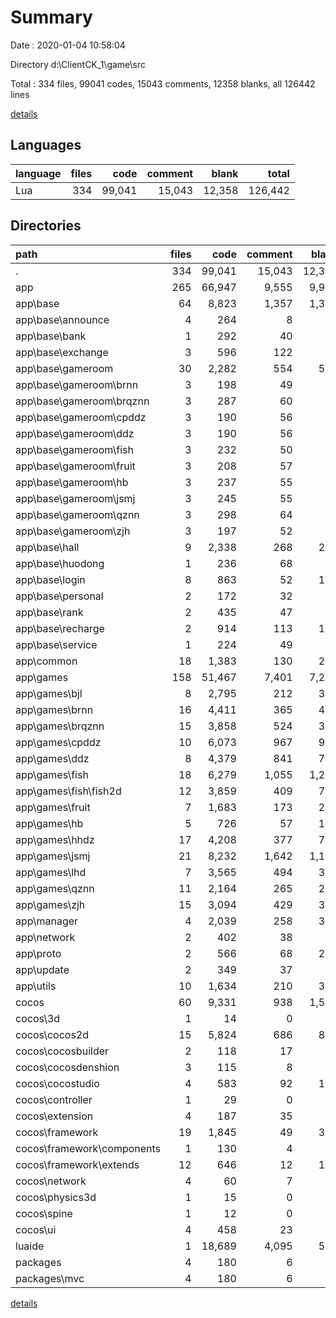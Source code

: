 # Summary

Date : 2020-01-04 10:58:04

Directory d:\ClientCK_1\game\src

Total : 334 files,  99041 codes, 15043 comments, 12358 blanks, all 126442 lines

[details](details.md)

## Languages
| language | files | code | comment | blank | total |
| :--- | ---: | ---: | ---: | ---: | ---: |
| Lua | 334 | 99,041 | 15,043 | 12,358 | 126,442 |

## Directories
| path | files | code | comment | blank | total |
| :--- | ---: | ---: | ---: | ---: | ---: |
| . | 334 | 99,041 | 15,043 | 12,358 | 126,442 |
| app | 265 | 66,947 | 9,555 | 9,911 | 86,413 |
| app\base | 64 | 8,823 | 1,357 | 1,379 | 11,559 |
| app\base\announce | 4 | 264 | 8 | 30 | 302 |
| app\base\bank | 1 | 292 | 40 | 24 | 356 |
| app\base\exchange | 3 | 596 | 122 | 76 | 794 |
| app\base\gameroom | 30 | 2,282 | 554 | 586 | 3,422 |
| app\base\gameroom\brnn | 3 | 198 | 49 | 55 | 302 |
| app\base\gameroom\brqznn | 3 | 287 | 60 | 64 | 411 |
| app\base\gameroom\cpddz | 3 | 190 | 56 | 52 | 298 |
| app\base\gameroom\ddz | 3 | 190 | 56 | 52 | 298 |
| app\base\gameroom\fish | 3 | 232 | 50 | 61 | 343 |
| app\base\gameroom\fruit | 3 | 208 | 57 | 56 | 321 |
| app\base\gameroom\hb | 3 | 237 | 55 | 62 | 354 |
| app\base\gameroom\jsmj | 3 | 245 | 55 | 62 | 362 |
| app\base\gameroom\qznn | 3 | 298 | 64 | 68 | 430 |
| app\base\gameroom\zjh | 3 | 197 | 52 | 54 | 303 |
| app\base\hall | 9 | 2,338 | 268 | 256 | 2,862 |
| app\base\huodong | 1 | 236 | 68 | 20 | 324 |
| app\base\login | 8 | 863 | 52 | 148 | 1,063 |
| app\base\personal | 2 | 172 | 32 | 22 | 226 |
| app\base\rank | 2 | 435 | 47 | 54 | 536 |
| app\base\recharge | 2 | 914 | 113 | 122 | 1,149 |
| app\base\service | 1 | 224 | 49 | 31 | 304 |
| app\common | 18 | 1,383 | 130 | 218 | 1,731 |
| app\games | 158 | 51,467 | 7,401 | 7,240 | 66,108 |
| app\games\bjl | 8 | 2,795 | 212 | 334 | 3,341 |
| app\games\brnn | 16 | 4,411 | 365 | 406 | 5,182 |
| app\games\brqznn | 15 | 3,858 | 524 | 383 | 4,765 |
| app\games\cpddz | 10 | 6,073 | 967 | 946 | 7,986 |
| app\games\ddz | 8 | 4,379 | 841 | 727 | 5,947 |
| app\games\fish | 18 | 6,279 | 1,055 | 1,249 | 8,583 |
| app\games\fish\fish2d | 12 | 3,859 | 409 | 752 | 5,020 |
| app\games\fruit | 7 | 1,683 | 173 | 283 | 2,139 |
| app\games\hb | 5 | 726 | 57 | 102 | 885 |
| app\games\hhdz | 17 | 4,208 | 377 | 753 | 5,338 |
| app\games\jsmj | 21 | 8,232 | 1,642 | 1,152 | 11,026 |
| app\games\lhd | 7 | 3,565 | 494 | 306 | 4,365 |
| app\games\qznn | 11 | 2,164 | 265 | 246 | 2,675 |
| app\games\zjh | 15 | 3,094 | 429 | 353 | 3,876 |
| app\manager | 4 | 2,039 | 258 | 310 | 2,607 |
| app\network | 2 | 402 | 38 | 85 | 525 |
| app\proto | 2 | 566 | 68 | 252 | 886 |
| app\update | 2 | 349 | 37 | 41 | 427 |
| app\utils | 10 | 1,634 | 210 | 353 | 2,197 |
| cocos | 60 | 9,331 | 938 | 1,567 | 11,836 |
| cocos\3d | 1 | 14 | 0 | 3 | 17 |
| cocos\cocos2d | 15 | 5,824 | 686 | 840 | 7,350 |
| cocos\cocosbuilder | 2 | 118 | 17 | 26 | 161 |
| cocos\cocosdenshion | 3 | 115 | 8 | 32 | 155 |
| cocos\cocostudio | 4 | 583 | 92 | 120 | 795 |
| cocos\controller | 1 | 29 | 0 | 10 | 39 |
| cocos\extension | 4 | 187 | 35 | 44 | 266 |
| cocos\framework | 19 | 1,845 | 49 | 349 | 2,243 |
| cocos\framework\components | 1 | 130 | 4 | 24 | 158 |
| cocos\framework\extends | 12 | 646 | 12 | 152 | 810 |
| cocos\network | 4 | 60 | 7 | 15 | 82 |
| cocos\physics3d | 1 | 15 | 0 | 2 | 17 |
| cocos\spine | 1 | 12 | 0 | 2 | 14 |
| cocos\ui | 4 | 458 | 23 | 96 | 577 |
| luaide | 1 | 18,689 | 4,095 | 545 | 23,329 |
| packages | 4 | 180 | 6 | 32 | 218 |
| packages\mvc | 4 | 180 | 6 | 32 | 218 |

[details](details.md)